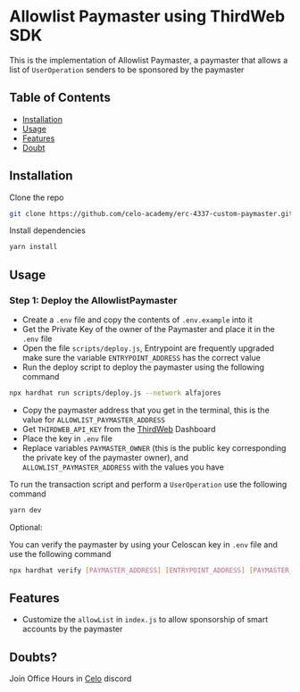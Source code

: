 # Allowlist Paymaster using ThirdWeb SDK

This is the implementation of Allowlist Paymaster, a paymaster that allows a list of `UserOperation` senders to be sponsored by the paymaster

## Table of Contents

-   [Installation](#installation)
-   [Usage](#usage)
-   [Features](#features)
-   [Doubt](#doubt)


## Installation

Clone the repo

```bash
git clone https://github.com/celo-academy/erc-4337-custom-paymaster.git
```

Install dependencies

```bash
yarn install
```

## Usage

### Step 1: Deploy the AllowlistPaymaster

-   Create a `.env` file and copy the contents of `.env.example` into it
-   Get the Private Key of the owner of the Paymaster and place it in the `.env` file
-   Open the file `scripts/deploy.js`, Entrypoint are frequently upgraded make sure the variable `ENTRYPOINT_ADDRESS` has the correct value
-   Run the deploy script to deploy the paymaster using the following command

```bash
npx hardhat run scripts/deploy.js --network alfajores
```

-   Copy the paymaster address that you get in the terminal, this is the value for `ALLOWLIST_PAYMASTER_ADDRESS`
-   Get `THIRDWEB_API_KEY` from the [ThirdWeb](https://thirdweb.com/settings) Dashboard
-   Place the key in `.env` file
-   Replace variables `PAYMASTER_OWNER` (this is the public key corresponding the private key of the paymaster owner), and `ALLOWLIST_PAYMASTER_ADDRESS` with the values you have

To run the transaction script and perform a `UserOperation` use the following command

```bash
yarn dev
```

Optional:

You can verify the paymaster by using your Celoscan key in `.env` file and use the following command

```bash
npx hardhat verify [PAYMASTER_ADDRESS] [ENTRYPOINT_ADDRESS] [PAYMASTER_OWNER_ADDRESS] --network alfajores
```

## Features

-   Customize the `allowList` in `index.js` to allow sponsorship of smart accounts by the paymaster

## Doubts?

Join Office Hours in [Celo](https://discord.com/invite/celo) discord
